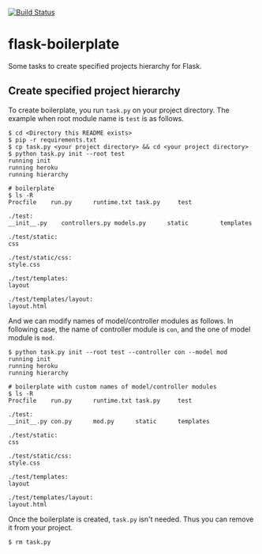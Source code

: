 [![Build Status](https://travis-ci.org/FGtatsuro/flask-boilerplate.svg?branch=master)](https://travis-ci.org/FGtatsuro/flask-boilerplate)

flask-boilerplate
=================

Some tasks to create specified projects hierarchy for Flask.

Create specified project hierarchy
----------------------------------

To create boilerplate, you run `task.py` on your project directory.
The example when root module name is `test` is as follows.

```
$ cd <Directory this README exists>
$ pip -r requirements.txt
$ cp task.py <your project directory> && cd <your project directory>
$ python task.py init --root test
running init
running heroku
running hierarchy

# boilerplate
$ ls -R
Procfile    run.py      runtime.txt task.py     test

./test:
__init__.py    controllers.py models.py      static         templates

./test/static:
css

./test/static/css:
style.css

./test/templates:
layout

./test/templates/layout:
layout.html
```

And we can modify names of model/controller modules as follows.
In following case, the name of controller module is `con`, and the one of model module is `mod`.

```
$ python task.py init --root test --controller con --model mod
running init
running heroku
running hierarchy

# boilerplate with custom names of model/controller modules
$ ls -R
Procfile    run.py      runtime.txt task.py     test

./test:
__init__.py con.py      mod.py      static      templates

./test/static:
css

./test/static/css:
style.css

./test/templates:
layout

./test/templates/layout:
layout.html
```

Once the boilerplate is created, `task.py` isn't needed. Thus you can remove it from your project.

```
$ rm task.py
```
